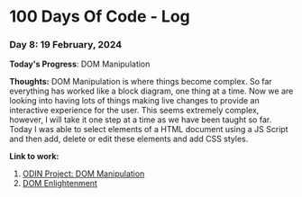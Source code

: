 # 100 Days Of Code - Log

### Day 8: 19 February, 2024 

**Today's Progress**: DOM Manipulation

**Thoughts:** DOM Manipulation is where things become complex. So far everything has worked like a block diagram, one thing at a time. Now we are looking into having lots of things making live changes to provide an interactive experience for the user. This seems extremely complex, however, I will take it one step at a time as we have been taught so far. Today I was able to select elements of a HTML document using a JS Script and then add, delete or edit these elements and add CSS styles.

**Link to work:** 
1. [ODIN Project: DOM Manipulation](https://www.theodinproject.com/lessons/foundations-dom-manipulation-and-events)
2. [DOM Enlightenment](https://domenlightenment.com/#6.2)